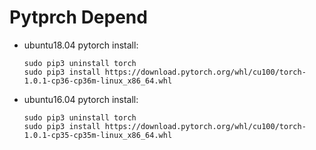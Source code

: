 # Pytprch Depend
* ubuntu18.04 pytorch install:
  ```
  sudo pip3 uninstall torch
  sudo pip3 install https://download.pytorch.org/whl/cu100/torch-1.0.1-cp36-cp36m-linux_x86_64.whl
  ```
* ubuntu16.04 pytorch install:
  ```
  sudo pip3 uninstall torch
  sudo pip3 install https://download.pytorch.org/whl/cu100/torch-1.0.1-cp35-cp35m-linux_x86_64.whl
  ```